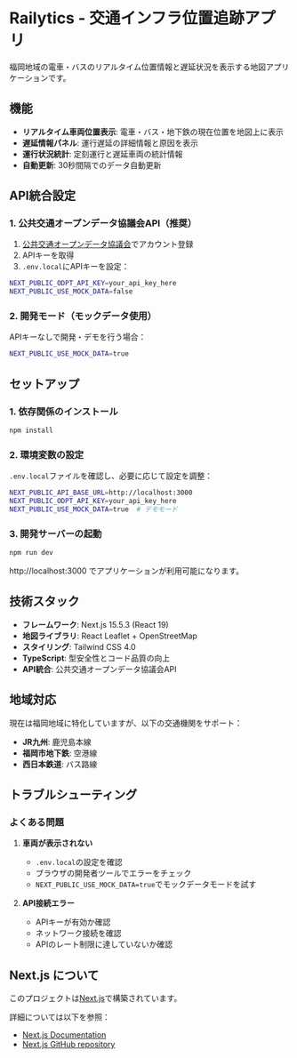 # Railytics - 交通インフラ位置追跡アプリ

福岡地域の電車・バスのリアルタイム位置情報と遅延状況を表示する地図アプリケーションです。

## 機能

- **リアルタイム車両位置表示**: 電車・バス・地下鉄の現在位置を地図上に表示
- **遅延情報パネル**: 運行遅延の詳細情報と原因を表示
- **運行状況統計**: 定刻運行と遅延車両の統計情報
- **自動更新**: 30秒間隔でのデータ自動更新

## API統合設定

### 1. 公共交通オープンデータ協議会API（推奨）

1. [公共交通オープンデータ協議会](https://developer.odpt.org/)でアカウント登録
2. APIキーを取得
3. `.env.local`にAPIキーを設定：

```bash
NEXT_PUBLIC_ODPT_API_KEY=your_api_key_here
NEXT_PUBLIC_USE_MOCK_DATA=false
```

### 2. 開発モード（モックデータ使用）

APIキーなしで開発・デモを行う場合：

```bash
NEXT_PUBLIC_USE_MOCK_DATA=true
```

## セットアップ

### 1. 依存関係のインストール

```bash
npm install
```

### 2. 環境変数の設定

`.env.local`ファイルを確認し、必要に応じて設定を調整：

```bash
NEXT_PUBLIC_API_BASE_URL=http://localhost:3000
NEXT_PUBLIC_ODPT_API_KEY=your_api_key_here
NEXT_PUBLIC_USE_MOCK_DATA=true  # デモモード
```

### 3. 開発サーバーの起動

```bash
npm run dev
```

http://localhost:3000 でアプリケーションが利用可能になります。

## 技術スタック

- **フレームワーク**: Next.js 15.5.3 (React 19)
- **地図ライブラリ**: React Leaflet + OpenStreetMap
- **スタイリング**: Tailwind CSS 4.0
- **TypeScript**: 型安全性とコード品質の向上
- **API統合**: 公共交通オープンデータ協議会API

## 地域対応

現在は福岡地域に特化していますが、以下の交通機関をサポート：

- **JR九州**: 鹿児島本線
- **福岡市地下鉄**: 空港線
- **西日本鉄道**: バス路線

## トラブルシューティング

### よくある問題

1. **車両が表示されない**
   - `.env.local`の設定を確認
   - ブラウザの開発者ツールでエラーをチェック
   - `NEXT_PUBLIC_USE_MOCK_DATA=true`でモックデータモードを試す

2. **API接続エラー**
   - APIキーが有効か確認
   - ネットワーク接続を確認
   - APIのレート制限に達していないか確認

## Next.js について

このプロジェクトは[Next.js](https://nextjs.org)で構築されています。

詳細については以下を参照：
- [Next.js Documentation](https://nextjs.org/docs)
- [Next.js GitHub repository](https://github.com/vercel/next.js)
